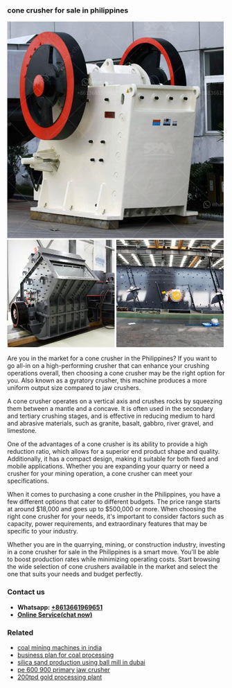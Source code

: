 <h3>cone crusher for sale in philippines</h3><img src='1704951582.jpg' alt=''><p>Are you in the market for a cone crusher in the Philippines? If you want to go all-in on a high-performing crusher that can enhance your crushing operations overall, then choosing a cone crusher may be the right option for you. Also known as a gyratory crusher, this machine produces a more uniform output size compared to jaw crushers.</p><p>A cone crusher operates on a vertical axis and crushes rocks by squeezing them between a mantle and a concave. It is often used in the secondary and tertiary crushing stages, and is effective in reducing medium to hard and abrasive materials, such as granite, basalt, gabbro, river gravel, and limestone.</p><p>One of the advantages of a cone crusher is its ability to provide a high reduction ratio, which allows for a superior end product shape and quality. Additionally, it has a compact design, making it suitable for both fixed and mobile applications. Whether you are expanding your quarry or need a crusher for your mining operation, a cone crusher can meet your specifications.</p><p>When it comes to purchasing a cone crusher in the Philippines, you have a few different options that cater to different budgets. The price range starts at around $18,000 and goes up to $500,000 or more. When choosing the right cone crusher for your needs, it's important to consider factors such as capacity, power requirements, and extraordinary features that may be specific to your industry.</p><p>Whether you are in the quarrying, mining, or construction industry, investing in a cone crusher for sale in the Philippines is a smart move. You'll be able to boost production rates while minimizing operating costs. Start browsing the wide selection of cone crushers available in the market and select the one that suits your needs and budget perfectly.</p><h3>Contact us</h3><ul><li><strong>Whatsapp:&nbsp;<a href="https://wa.me/8613661969651">+8613661969651</a></strong></li><li><a href="https://swt.shibang-china.com/?git&amp;zhl&amp;cone crusher for sale in philippines"><strong>Online Service(chat now)</strong></a></li></ul><h3>Related</h3><ul><li><a href='coal mining machines in india.md'>coal mining machines in india</a></li><li><a href='business plan for coal processing.md'>business plan for coal processing</a></li><li><a href='silica sand production using ball mill in dubai.md'>silica sand production using ball mill in dubai</a></li><li><a href='pe 600 900 primary jaw crusher.md'>pe 600 900 primary jaw crusher</a></li><li><a href='200tpd gold processing plant.md'>200tpd gold processing plant</a></li></ul>